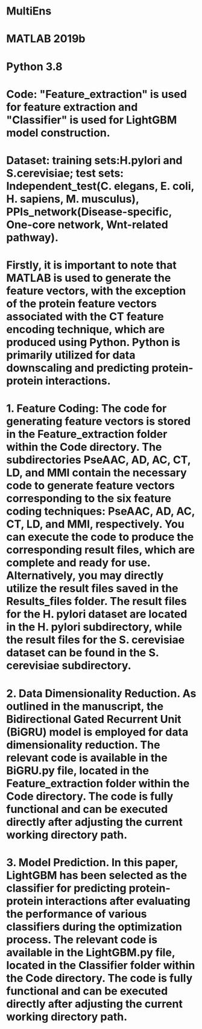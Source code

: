# MultiEns

# MATLAB 2019b

# Python 3.8

# Code: "Feature_extraction" is used for feature extraction and "Classifier" is used for LightGBM model construction.

# Dataset: training sets:H.pylori and S.cerevisiae; test sets: Independent_test(C. elegans, E. coli, H. sapiens, M. musculus), PPIs_network(Disease-specific, One-core network, Wnt-related pathway).

# Firstly, it is important to note that MATLAB is used to generate the feature vectors, with the exception of the protein feature vectors associated with the CT feature encoding technique, which are produced using Python. Python is primarily utilized for data downscaling and predicting protein-protein interactions.

# 1.	Feature Coding: The code for generating feature vectors is stored in the Feature_extraction folder within the Code directory. The subdirectories PseAAC, AD, AC, CT, LD, and MMI contain the necessary code to generate feature vectors corresponding to the six feature coding techniques: PseAAC, AD, AC, CT, LD, and MMI, respectively. You can execute the code to produce the corresponding result files, which are complete and ready for use. Alternatively, you may directly utilize the result files saved in the Results_files folder. The result files for the H. pylori dataset are located in the H. pylori subdirectory, while the result files for the S. cerevisiae dataset can be found in the S. cerevisiae subdirectory.

# 2.	Data Dimensionality Reduction. As outlined in the manuscript, the Bidirectional Gated Recurrent Unit (BiGRU) model is employed for data dimensionality reduction. The relevant code is available in the BiGRU.py file, located in the Feature_extraction folder within the Code directory. The code is fully functional and can be executed directly after adjusting the current working directory path.

# 3.	Model Prediction. In this paper, LightGBM has been selected as the classifier for predicting protein-protein interactions after evaluating the performance of various classifiers during the optimization process. The relevant code is available in the LightGBM.py file, located in the Classifier folder within the Code directory. The code is fully functional and can be executed directly after adjusting the current working directory path.
